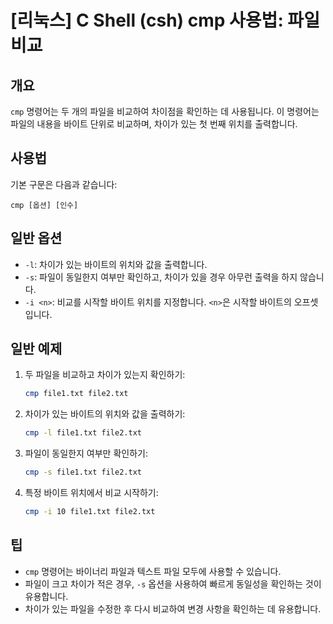 # [리눅스] C Shell (csh) cmp 사용법: 파일 비교

## 개요
`cmp` 명령어는 두 개의 파일을 비교하여 차이점을 확인하는 데 사용됩니다. 이 명령어는 파일의 내용을 바이트 단위로 비교하며, 차이가 있는 첫 번째 위치를 출력합니다.

## 사용법
기본 구문은 다음과 같습니다:

```
cmp [옵션] [인수]
```

## 일반 옵션
- `-l`: 차이가 있는 바이트의 위치와 값을 출력합니다.
- `-s`: 파일이 동일한지 여부만 확인하고, 차이가 있을 경우 아무런 출력을 하지 않습니다.
- `-i <n>`: 비교를 시작할 바이트 위치를 지정합니다. `<n>`은 시작할 바이트의 오프셋입니다.

## 일반 예제
1. 두 파일을 비교하고 차이가 있는지 확인하기:
   ```bash
   cmp file1.txt file2.txt
   ```

2. 차이가 있는 바이트의 위치와 값을 출력하기:
   ```bash
   cmp -l file1.txt file2.txt
   ```

3. 파일이 동일한지 여부만 확인하기:
   ```bash
   cmp -s file1.txt file2.txt
   ```

4. 특정 바이트 위치에서 비교 시작하기:
   ```bash
   cmp -i 10 file1.txt file2.txt
   ```

## 팁
- `cmp` 명령어는 바이너리 파일과 텍스트 파일 모두에 사용할 수 있습니다.
- 파일이 크고 차이가 적은 경우, `-s` 옵션을 사용하여 빠르게 동일성을 확인하는 것이 유용합니다.
- 차이가 있는 파일을 수정한 후 다시 비교하여 변경 사항을 확인하는 데 유용합니다.
